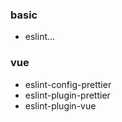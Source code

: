 ### basic
- eslint...

### vue
- eslint-config-prettier
- eslint-plugin-prettier
- eslint-plugin-vue
